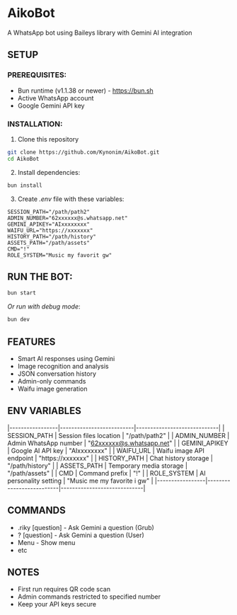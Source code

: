 # AikoBot

A WhatsApp bot using Baileys library with Gemini AI integration

## SETUP

### PREREQUISITES:
- Bun runtime (v1.1.38 or newer) - https://bun.sh
- Active WhatsApp account
- Google Gemini API key

### INSTALLATION:
1. Clone this repository
```bash
git clone https://github.com/Kynonim/AikoBot.git
cd AikoBot
```

2. Install dependencies:
```bash
bun install
```

3. Create *.env* file with these variables:
```env
SESSION_PATH="/path/path2"
ADMIN_NUMBER="62xxxxxx@s.whatsapp.net" 
GEMINI_APIKEY="AIxxxxxxxx"
WAIFU_URL="https://xxxxxxx"
HISTORY_PATH="/path/history"
ASSETS_PATH="/path/assets" 
CMD="!"
ROLE_SYSTEM="Music my favorit gw"
```

## RUN THE BOT:
```bash
bun start
```
*Or run with debug mode*:
```bash
bun dev
```

## FEATURES
- Smart AI responses using Gemini
- Image recognition and analysis
- JSON conversation history
- Admin-only commands
- Waifu image generation

## ENV VARIABLES
|-----------------|--------------------------|-----------------------------|
| SESSION_PATH    | Session files location   | "/path/path2"               |
| ADMIN_NUMBER    | Admin WhatsApp number    | "62xxxxxx@s.whatsapp.net"   |
| GEMINI_APIKEY   | Google AI API key        | "AIxxxxxxxx"                |
| WAIFU_URL       | Waifu image API endpoint | "https://xxxxxxx"           |
| HISTORY_PATH    | Chat history storage     | "/path/history"             |
| ASSETS_PATH     | Temporary media storage  | "/path/assets"              |
| CMD             | Command prefix           | "!"                         |
| ROLE_SYSTEM     | AI personality setting   | "Music me my favorite i gw" |
|-----------------|--------------------------|-----------------------------|

## COMMANDS
- .riky [question]  - Ask Gemini a question (Grub)
- ? [question] - Ask Gemini a question (User)
- Menu - Show menu
- etc

## NOTES
- First run requires QR code scan
- Admin commands restricted to specified number
- Keep your API keys secure